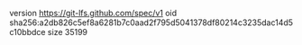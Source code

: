 version https://git-lfs.github.com/spec/v1
oid sha256:a2db826c5ef8a6281b7c0aad2f795d5041378df80214c3235dac14d5c10bbdce
size 35199
